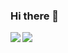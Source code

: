 ### Hi there 👋

<!--
**maguimn/maguimn** is a ✨ _special_ ✨ repository because its `README.md` (this file) appears on your GitHub profile.

Here are some ideas to get you started:

- 🔭 I’m currently working on ...
- 🌱 I’m currently learning ...
- 👯 I’m looking to collaborate on ...
- 🤔 I’m looking for help with ...
- 💬 Ask me about ...
- 📫 How to reach me: ...
- 😄 Pronouns: ...
- ⚡ Fun fact: ...
-->

<img align="left" src="https://github-readme-stats.vercel.app/api?username=maguimn&theme=synthwave&show_icons=true" />
</a>

 <img align="left" src="https://github-readme-stats.vercel.app/api/top-langs/?username=maguimn&theme=synthwave" />
</a>
